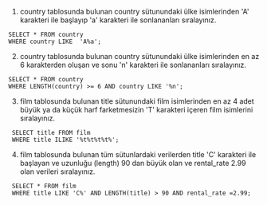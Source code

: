 1. country tablosunda bulunan country sütunundaki ülke isimlerinden 'A' karakteri ile başlayıp 'a' karakteri ile sonlananları sıralayınız.
  ```
  SELECT * FROM country
  WHERE country LIKE  'A%a';
  ```
2. country tablosunda bulunan country sütunundaki ülke isimlerinden en az 6 karakterden oluşan ve sonu 'n' karakteri ile sonlananları sıralayınız.
  ```
  SELECT * FROM country
  WHERE LENGTH(country) >= 6 AND country LIKE '%n';
  ```
3. film tablosunda bulunan title sütunundaki film isimlerinden en az 4 adet büyük ya da küçük harf farketmesizin 'T' karakteri içeren film isimlerini sıralayınız.
 ```
  SELECT title FROM film
  WHERE title ILIKE '%t%t%t%t%';
  ```
4. film tablosunda bulunan tüm sütunlardaki verilerden title 'C' karakteri ile başlayan ve uzunluğu (length) 90 dan büyük olan ve rental_rate 2.99 olan verileri sıralayınız.
 ```
  SELECT * FROM film
  WHERE title LIKE 'C%' AND LENGTH(title) > 90 AND rental_rate =2.99;
  ```
